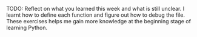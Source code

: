 TODO: Reflect on what you learned this week and what is still unclear.
I learnt how to define each function and figure out how to debug the file. These exercises helps me gain more knowledge at the beginning stage of learning Python.